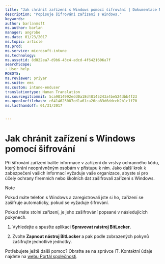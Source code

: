```yaml
---
title: "Jak chránit zařízení s Windows pomocí šifrování | Dokumentace Microsoftu"
description: "Popisuje šifrování zařízení s Windows."
keywords: 
author: barlanmsft
ms.author: barlan
manager: angrobe
ms.date: 01/23/2017
ms.topic: article
ms.prod: 
ms.service: microsoft-intune
ms.technology: 
ms.assetid: 8d022ea7-d9b6-43c4-adcd-4f6421606a7f
searchScope:
- User help
ROBOTS: 
ms.reviewer: priyar
ms.suite: ems
ms.custom: intune-enduser
translationtype: Human Translation
ms.sourcegitcommit: 5ca9814992edd0a18d48145243a4be524dbb4f23
ms.openlocfilehash: c6414623087ed1a61ca26ca83d6ddccb2b1c1f70
ms.lasthandoff: 01/31/2017


---
```



# <a name="how-to-protect-your-windows-device-using-encryption"></a>Jak chránit zařízení s Windows pomocí šifrování

Při šifrování zařízení balíte informace v zařízení do vrstvy ochranného kódu, který brání neoprávněným osobám v přístupu k nim. Jako další krok k zabezpečení vašich informací vyžaduje vaše organizace, abyste si pro účely ochrany firemních nebo školních dat zašifrovali zařízení s Windows.

> [!Note]
> Pokud máte telefon s Windows a zaregistrovali jste si ho, zařízení se zašifruje automaticky, pokud se vyžaduje šifrování.

Pokud máte stolní zařízení, je jeho zašifrování popsané v následujících pokynech.

1.  Vyhledejte a spusťte aplikaci **Spravovat nástroj BitLocker**.

2.  Zvolte **Zapnout nástroj BitLocker** a pak podle zobrazených pokynů zašifrujte jednotlivé jednotky.

Potřebujete ještě další pomoc? Obraťte se na správce IT. Kontaktní údaje najdete na [webu Portál společnosti](http://portal.manage.microsoft.com).

